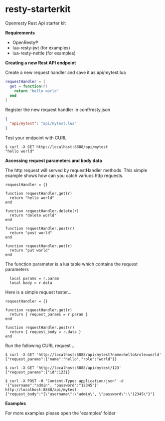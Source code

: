 # resty-starterkit
Openresty Rest Api starter kit

**Requirements**
- OpenResty®
- lua-resty-jwt (for examples)
- lua-resty-nettle (for examples)

**Creating a new Rest API endpoint**

Create a new request handler and save it as api/mytest.lua

``` lua
requestHandler = {
  get = function(r)
    return "hello world"
  end
}
```

Register the new request handler in conf/resty.json

``` json
{  
  "api/mytest": "api/mytest.lua"
}
```

Test your endpoint with CURL

```
$ curl -X GET http://localhost:8888/api/mytest
"hello world"
```

**Accessing request parameters and body data**

The http request will served by requestHandler methods. This simple example shows how can you catch variuos http requests.
```
requestHandler = {}

function requestHandler.get(r)
  return "hello world"
end

function requestHandler.delete(r)
  return "delete world"
end

function requestHandler.post(r)
  return "post world"
end

function requestHandler.put(r)
  return "put world"
end

```

The function parameter is a lua table which contains the request parameters
```
  local params = r.param
  local body = r.data
```

Here is a simple request tester...
```
requestHandler = {}

function requestHandler.get(r)
  return { request_params = r.param }
end

function requestHandler.post(r)
  return { request_body = r.data }
end

```

Run the following CURL request ...
```
$ curl -X GET 'http://localhost:8888/api/mytest?name=hello&role=world'
{"request_params":{"name":"hello","role":"world"}}

$ curl -X GET 'http://localhost:8888/api/mytest/123'
{"request_params":{"id":123}}

$ curl -X POST -H "Content-Type: application/json" -d '{"username":"admin", "password":"12345"}' http://localhost:8888/api/mytest
{"request_body":"{\"username\":\"admin\", \"password\":\"12345\"}"}
```

**Examples**

For more examples please open the 'examples' folder

